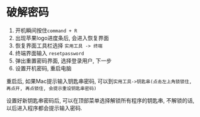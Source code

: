# 破解密码

1. 开机瞬间按住`command + R`
2. 出现苹果logo进度条后, 会进入恢复界面
3. 恢复界面工具栏选择 `实用工具 -> 终端`
4. 终端界面输入 `resetpassword`
5. 弹出重置密码界面, 选择登录用户, 下一步
6. 设置开机密码, 重启电脑

重启后, 如果Mac提示输入钥匙串密码, 可以到`实用工具->钥匙串(点击左上角锁锁住, 再点开, 再点锁住, 会提示重设钥匙串密码)`

设置好新钥匙串密码后, 可以在顶部菜单选择解锁所有程序的钥匙串, 不解锁的话, 以后进入程序都会提示输入密码.
